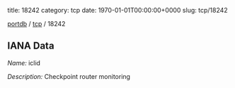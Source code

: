 title: 18242
category: tcp
date: 1970-01-01T00:00:00+0000
slug: tcp/18242

[portdb](/) / [tcp](/category/tcp.html) / 18242


## IANA Data

_Name:_ iclid

_Description:_ Checkpoint router monitoring

